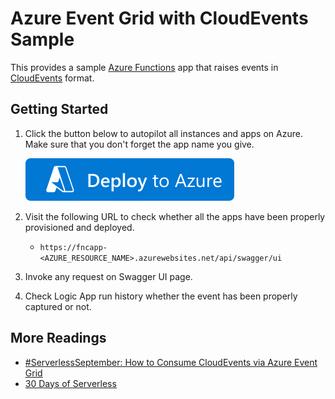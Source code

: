 # Azure Event Grid with CloudEvents Sample #

This provides a sample [Azure Functions](https://docs.microsoft.com/azure/azure-functions/functions-overview?WT.mc_id=dotnet-75362-juyoo) app that raises events in [CloudEvents](https://cloudevents.io/) format.


## Getting Started ##

1. Click the button below to autopilot all instances and apps on Azure. Make sure that you don't forget the app name you give.

    [![Deploy To Azure](https://raw.githubusercontent.com/Azure/azure-quickstart-templates/master/1-CONTRIBUTION-GUIDE/images/deploytoazure.svg?sanitize=true)](https://portal.azure.com/#create/Microsoft.Template/uri/https%3A%2F%2Fraw.githubusercontent.com%2Fjustinyoo%2Fazure-event-grid-cloudevents-sample%2Fmain%2FResources%2Fazuredeploy.json)

2. Visit the following URL to check whether all the apps have been properly provisioned and deployed.

   * `https://fncapp-<AZURE_RESOURCE_NAME>.azurewebsites.net/api/swagger/ui`

3. Invoke any request on Swagger UI page.
4. Check Logic App run history whether the event has been properly captured or not.


## More Readings ##

* [#ServerlessSeptember: How to Consume CloudEvents via Azure Event Grid](https://azure.github.io/Cloud-Native/blog/to-be-announced)
* [30 Days of Serverless](https://azure.github.io/Cloud-Native/serverless-september/30DaysOfServerless)

